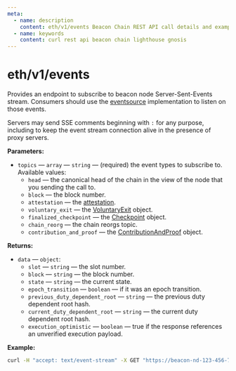 ```yaml
---
meta:
  - name: description
    content: eth/v1/events Beacon Chain REST API call details and examples.
  - name: keywords
    content: curl rest api beacon chain lighthouse gnosis
---
```


# eth/v1/events

Provides an endpoint to subscribe to beacon node Server-Sent-Events stream. Consumers should use the [eventsource](https://html.spec.whatwg.org/multipage/server-sent-events.html#the-eventsource-interface) implementation to listen on those events.

Servers may send SSE comments beginning with `:` for any purpose, including to keep the event stream connection alive in the presence of proxy servers.

**Parameters:** 

* `topics` — `array` — `string` — (required) the event types to subscribe to. Available values:
  * `head` — the canonical head of the chain in the view of the node that you sending the call to.
  * `block` — the block number.
  * `attestation` — the [attestation](https://ethereum.org/en/developers/docs/consensus-mechanisms/pos/attestations/).
  * `voluntary_exit` — the [VoluntaryExit](https://github.com/ethereum/consensus-specs/blob/dev/specs/phase0/beacon-chain.md#voluntaryexit) object.
  * `finalized_checkpoint` — the [Checkpoint](https://github.com/ethereum/consensus-specs/blob/dev/specs/phase0/beacon-chain.md#checkpoint) object.
  * `chain_reorg` — the chain reorgs topic.
  * `contribution_and_proof` — the [ContributionAndProof](https://github.com/ethereum/consensus-specs/blob/dev/specs/altair/validator.md#contributionandproof) object.

**Returns:** 

* `data` — `object`:
  * `slot` — `string` — the slot number.
  * `block` — `string` — the block number.
  * `state` — `string` — the current state.
  * `epoch_transition` — `boolean` — if it was an epoch transition.
  * `previous_duty_dependent_root` — `string` — the previous duty dependent root hash.
  * `current_duty_dependent_root` — `string` — the current duty dependent root hash.
  * `execution_optimistic` — `boolean` —  true if the response references an unverified execution payload.

**Example:**

``` sh
curl -H "accept: text/event-stream" -X GET "https://beacon-nd-123-456-789.p2pify.com/3c6e0b8a9c15224a8228b9a98ca1531d/eth/v1/events?topics=head"
```
